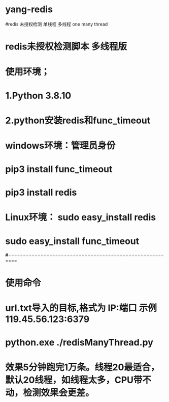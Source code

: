 # yang-redis
#redis 未授权检测 单线程 多线程 one many  thread
#    redis未授权检测脚本 多线程版
#   使用环境；
#   1.Python 3.8.10
#   2.python安装redis和func_timeout
#
#       windows环境：管理员身份
#                    pip3 install func_timeout
#                    pip3 install redis
#       Linux环境：  sudo easy_install redis  
#                    sudo easy_install func_timeout
#=========================================================
#       使用命令
#       url.txt导入的目标,格式为 IP:端口 示例 119.45.56.123:6379
#       python.exe ./redisManyThread.py
#
#
#
#
#
# 效果5分钟跑完1万条。线程20最适合，默认20线程，如线程太多，CPU带不动，检测效果会更差。
